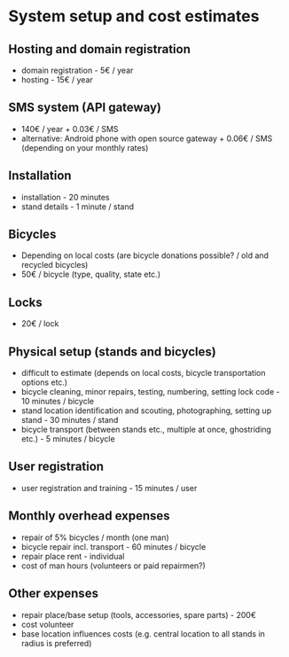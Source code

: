 System setup and cost estimates
============

Hosting and domain registration
------------
* domain registration - 5€ / year
* hosting - 15€ / year

SMS system (API gateway)
------------
* 140€ / year + 0.03€ / SMS
* alternative: Android phone with open source gateway + 0.06€ / SMS (depending on your monthly rates)

Installation
------------
* installation - 20 minutes
* stand details - 1 minute / stand

Bicycles
------------
* Depending on local costs (are bicycle donations possible? / old and recycled bicycles)
* 50€ / bicycle (type, quality, state etc.)

Locks
------------
* 20€ / lock

Physical setup (stands and bicycles)
------------
* difficult to estimate (depends on local costs, bicycle transportation options etc.)
* bicycle cleaning, minor repairs, testing, numbering, setting lock code - 10 minutes / bicycle
* stand location identification and scouting, photographing, setting up stand - 30 minutes / stand
* bicycle transport (between stands etc., multiple at once, ghostriding etc.) - 5 minutes / bicycle

User registration
------------
* user registration and training - 15 minutes / user

Monthly overhead expenses
------------
* repair of 5% bicycles / month (one man)
* bicycle repair incl. transport - 60 minutes / bicycle
* repair place rent - individual
* cost of man hours (volunteers or paid repairmen?)

Other expenses
------------
* repair place/base setup (tools, accessories, spare parts) - 200€
* cost volunteer
* base location influences costs (e.g. central location to all stands in radius is preferred)
